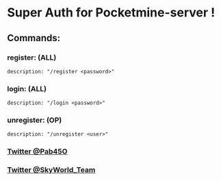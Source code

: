 # Super Auth for Pocketmine-server !

## Commands:

  ### register: (ALL)
    description: "/register <password>"

  ### login: (ALL)
    description: "/login <password>"

  ### unregister: (OP)
    description: "/unregister <user>"

### [Twitter @Pab45O](https://twitter.com/Pab45O)

### [Twitter @SkyWorld_Team](https://twitter.com/SkyWorld_Team)
